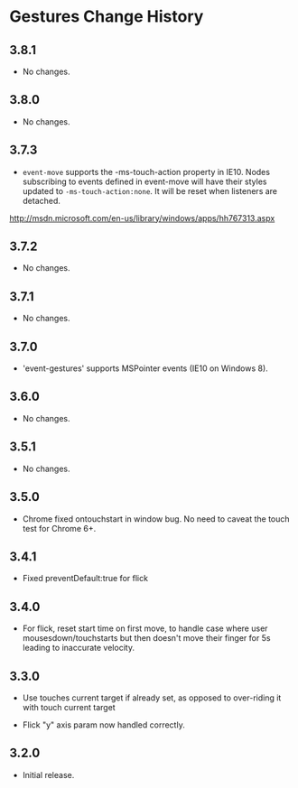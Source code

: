 Gestures Change History
=======================

3.8.1
-----

* No changes.

3.8.0
-----

  * No changes.

3.7.3
-----

  * `event-move` supports the -ms-touch-action property in IE10.
  Nodes subscribing to events defined in event-move will have their
  styles updated to `-ms-touch-action:none`. It will be reset when
  listeners are detached.

  http://msdn.microsoft.com/en-us/library/windows/apps/hh767313.aspx

3.7.2
-----

* No changes.

3.7.1
-----

* No changes.

3.7.0
-----

* 'event-gestures' supports MSPointer events (IE10 on Windows 8).

3.6.0
-----

* No changes.

3.5.1
-----

* No changes.

3.5.0
-----

* Chrome fixed ontouchstart in window bug. No need to caveat the touch test for
  Chrome 6+.

3.4.1
-----

* Fixed preventDefault:true for flick

3.4.0
-----

* For flick, reset start time on first move, to handle case where user
  mousesdown/touchstarts but then doesn't move their finger for 5s leading to
  inaccurate velocity.

3.3.0
-----

* Use touches current target if already set, as opposed to over-riding it with
  touch current target

* Flick "y" axis param now handled correctly.

3.2.0
-----

* Initial release.
